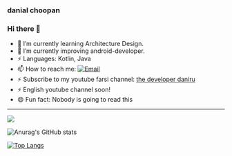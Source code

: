 ### danial choopan

### Hi there 👋
- 🌱 I’m currently learning Architecture Design.
- 🌱 I’m currently improving android-developer.
- ⚡ Languages: Kotlin, Java
- 📫 How to reach me: [![Email](https://img.shields.io/badge/-Email-000?&labelColor=000&logo=gmail&link=mailto:danialchpan@gmail.com)](mailto:danialchpan@gmail.com)
- ⚡ Subscribe to my youtube farsi channel: [the developer daniru](https://www.youtube.com/channel/UCswUjWvdNlB_5yx0gzdH6Tw)
- ⚡ English youtube channel soon!
- 😄 Fun fact: Nobody is going to read this
<hr>

![](https://komarev.com/ghpvc/?username=danialchoopan&color=brightgreen)
 
 
 ![Anurag's GitHub stats](https://github-readme-stats.vercel.app/api?username=danialchoopan&show_icons=true&theme=dracula)

 
 [![Top Langs](https://github-readme-stats.vercel.app/api/top-langs/?username=danialchoopan&layout=compact&theme=dracula)](https://github.com/anuraghazra/github-readme-stats?theme=dracula)

